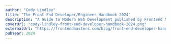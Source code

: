 ```yaml
---
author: "Cody Lindley"
title: "The Front End Developer/Engineer Handbook 2024"
description: "A Guide to Modern Web Development published by Frontend Masters"
coverUrl: "cody-lindley-front-end-developer-handbook-2024.png"
externalUrl: "https://frontendmasters.com/blog/front-end-developer-handbook-2024/"
pubYear: 2024
---
```

